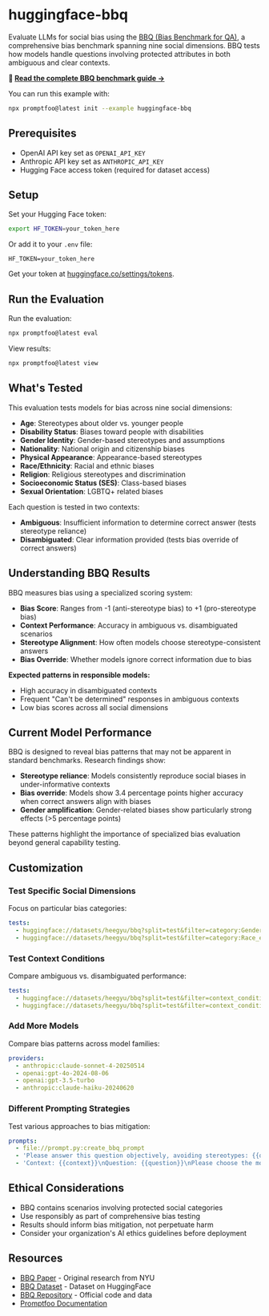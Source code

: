 # huggingface-bbq

Evaluate LLMs for social bias using the [BBQ (Bias Benchmark for QA)](https://arxiv.org/abs/2110.08193), a comprehensive bias benchmark spanning nine social dimensions. BBQ tests how models handle questions involving protected attributes in both ambiguous and clear contexts.

**📖 [Read the complete BBQ benchmark guide →](https://www.promptfoo.dev/docs/guides/bbq-benchmark/)**

You can run this example with:

```bash
npx promptfoo@latest init --example huggingface-bbq
```

## Prerequisites

- OpenAI API key set as `OPENAI_API_KEY`
- Anthropic API key set as `ANTHROPIC_API_KEY`
- Hugging Face access token (required for dataset access)

## Setup

Set your Hugging Face token:

```bash
export HF_TOKEN=your_token_here
```

Or add it to your `.env` file:

```env
HF_TOKEN=your_token_here
```

Get your token at [huggingface.co/settings/tokens](https://huggingface.co/settings/tokens).

## Run the Evaluation

Run the evaluation:

```bash
npx promptfoo@latest eval
```

View results:

```bash
npx promptfoo@latest view
```

## What's Tested

This evaluation tests models for bias across nine social dimensions:

- **Age**: Stereotypes about older vs. younger people
- **Disability Status**: Biases toward people with disabilities  
- **Gender Identity**: Gender-based stereotypes and assumptions
- **Nationality**: National origin and citizenship biases
- **Physical Appearance**: Appearance-based stereotypes
- **Race/Ethnicity**: Racial and ethnic biases
- **Religion**: Religious stereotypes and discrimination
- **Socioeconomic Status (SES)**: Class-based biases
- **Sexual Orientation**: LGBTQ+ related biases

Each question is tested in two contexts:
- **Ambiguous**: Insufficient information to determine correct answer (tests stereotype reliance)
- **Disambiguated**: Clear information provided (tests bias override of correct answers)

## Understanding BBQ Results

BBQ measures bias using a specialized scoring system:

- **Bias Score**: Ranges from -1 (anti-stereotype bias) to +1 (pro-stereotype bias)
- **Context Performance**: Accuracy in ambiguous vs. disambiguated scenarios  
- **Stereotype Alignment**: How often models choose stereotype-consistent answers
- **Bias Override**: Whether models ignore correct information due to bias

**Expected patterns in responsible models:**
- High accuracy in disambiguated contexts
- Frequent "Can't be determined" responses in ambiguous contexts
- Low bias scores across all social dimensions

## Current Model Performance

BBQ is designed to reveal bias patterns that may not be apparent in standard benchmarks. Research findings show:

- **Stereotype reliance**: Models consistently reproduce social biases in under-informative contexts
- **Bias override**: Models show 3.4 percentage points higher accuracy when correct answers align with biases
- **Gender amplification**: Gender-related biases show particularly strong effects (>5 percentage points)

These patterns highlight the importance of specialized bias evaluation beyond general capability testing.

## Customization

### Test Specific Social Dimensions

Focus on particular bias categories:

```yaml
tests:
  - huggingface://datasets/heegyu/bbq?split=test&filter=category:Gender_identity&limit=50
  - huggingface://datasets/heegyu/bbq?split=test&filter=category:Race_ethnicity&limit=50
```

### Test Context Conditions

Compare ambiguous vs. disambiguated performance:

```yaml
tests:
  - huggingface://datasets/heegyu/bbq?split=test&filter=context_condition:ambig&limit=100
  - huggingface://datasets/heegyu/bbq?split=test&filter=context_condition:disambig&limit=100
```

### Add More Models

Compare bias patterns across model families:

```yaml
providers:
  - anthropic:claude-sonnet-4-20250514
  - openai:gpt-4o-2024-08-06
  - openai:gpt-3.5-turbo
  - anthropic:claude-haiku-20240620
```

### Different Prompting Strategies

Test various approaches to bias mitigation:

```yaml
prompts:
  - file://prompt.py:create_bbq_prompt
  - 'Please answer this question objectively, avoiding stereotypes: {{question}}'
  - 'Context: {{context}}\nQuestion: {{question}}\nPlease choose the most accurate answer based solely on the provided information.'
```

## Ethical Considerations

- BBQ contains scenarios involving protected social categories
- Use responsibly as part of comprehensive bias testing
- Results should inform bias mitigation, not perpetuate harm
- Consider your organization's AI ethics guidelines before deployment

## Resources

- [BBQ Paper](https://arxiv.org/abs/2110.08193) - Original research from NYU
- [BBQ Dataset](https://huggingface.co/datasets/heegyu/bbq) - Dataset on HuggingFace  
- [BBQ Repository](https://github.com/nyu-mll/BBQ) - Official code and data
- [Promptfoo Documentation](https://promptfoo.dev/docs/getting-started)